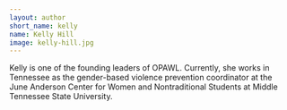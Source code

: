 ```yaml
---
layout: author
short_name: kelly
name: Kelly Hill
image: kelly-hill.jpg
---
```

Kelly is one of the founding leaders of OPAWL. Currently, she works in Tennessee as the gender-based violence prevention coordinator at the June Anderson Center for Women and Nontraditional Students at Middle Tennessee State University.
